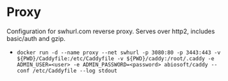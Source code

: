 # Proxy

Configuration for swhurl.com reverse proxy. Serves over http2, includes basic/auth and gzip.

- `docker run -d --name proxy --net swhurl -p 3080:80 -p 3443:443 -v ${PWD}/Caddyfile:/etc/Caddyfile -v ${PWD}/caddy:/root/.caddy -e ADMIN_USER=<user> -e ADMIN_PASSWORD=<password> abiosoft/caddy --conf /etc/Caddyfile --log stdout`
